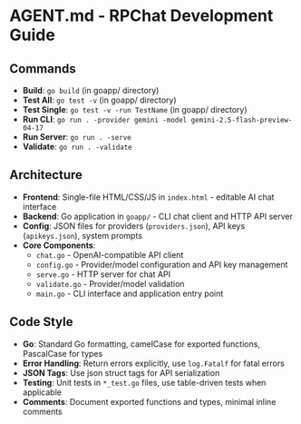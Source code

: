 # AGENT.md - RPChat Development Guide

## Commands
- **Build**: `go build` (in goapp/ directory)
- **Test All**: `go test -v` (in goapp/ directory)  
- **Test Single**: `go test -v -run TestName` (in goapp/ directory)
- **Run CLI**: `go run . -provider gemini -model gemini-2.5-flash-preview-04-17`
- **Run Server**: `go run . -serve`
- **Validate**: `go run . -validate`

## Architecture
- **Frontend**: Single-file HTML/CSS/JS in `index.html` - editable AI chat interface
- **Backend**: Go application in `goapp/` - CLI chat client and HTTP API server
- **Config**: JSON files for providers (`providers.json`), API keys (`apikeys.json`), system prompts
- **Core Components**: 
  - `chat.go` - OpenAI-compatible API client
  - `config.go` - Provider/model configuration and API key management
  - `serve.go` - HTTP server for chat API
  - `validate.go` - Provider/model validation
  - `main.go` - CLI interface and application entry point

## Code Style
- **Go**: Standard Go formatting, camelCase for exported functions, PascalCase for types
- **Error Handling**: Return errors explicitly, use `log.Fatalf` for fatal errors
- **JSON Tags**: Use json struct tags for API serialization
- **Testing**: Unit tests in `*_test.go` files, use table-driven tests when applicable
- **Comments**: Document exported functions and types, minimal inline comments
